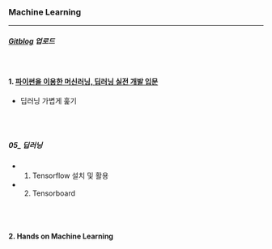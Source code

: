 ### Machine Learning

---

##### ***[Gitblog](https://yeo0.github.io/tag/study-ml/)*** 업로드

<br/>

#### 1. [파이썬을 이용한 머신러닝, 딥러닝 실전 개발 입문](http://wikibook.co.kr/python-machine-learning/)
- 딥러닝 가볍게 훑기


<br/>
<br/>

##### 05_ 딥러닝

- 1) Tensorflow 설치 및 활용
- 2) Tensorboard




<br/>
<br/>


#### 2. Hands on Machine Learning

